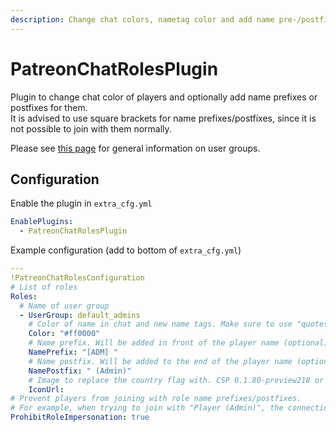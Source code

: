 ```yaml
---
description: Change chat colors, nametag color and add name pre-/postfixes for players based on roles
---
```


# PatreonChatRolesPlugin
Plugin to change chat color of players and optionally add name prefixes or postfixes for them.  
It is advised to use square brackets for name prefixes/postfixes, since it is not possible to join with them normally.

Please see [this page](../assettoserver-hub/user-groups) for general information on user groups.

## Configuration
Enable the plugin in `extra_cfg.yml`
```yaml
EnablePlugins:
  - PatreonChatRolesPlugin
```
Example configuration (add to bottom of `extra_cfg.yml`)
```yaml
---
!PatreonChatRolesConfiguration
# List of roles
Roles:
  # Name of user group
  - UserGroup: default_admins
    # Color of name in chat and new name tags. Make sure to use "quotes" here!
    Color: "#ff0000"
    # Name prefix. Will be added in front of the player name (optional)
    NamePrefix: "[ADM] "
    # Name postfix. Will be added to the end of the player name (optional)
    NamePostfix: " (Admin)"
    # Image to replace the country flag with. CSP 0.1.80-preview218 or higher required
    IconUrl: 
# Prevent players from joining with role name prefixes/postfixes.
# For example, when trying to join with "Player (Admin)", the connection will be denied.
ProhibitRoleImpersonation: true
```
